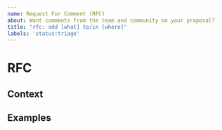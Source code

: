```yaml
---
name: Request For Comment (RFC)
about: Want comments from the team and community on your proposal?
title: "rfc: add [what] to/in [where]"
labels: 'status:triage'
---
```


<!---
Thanks for filing an issue! Before you submit, please read the following:

Search open/closed issues before submitting. Someone may have created a similar RFC before.
-->

# RFC
<!--- Provide a detailed summary of the feature here -->

## Context
<!--- What are you trying to accomplish? How has not having this feature affected you? -->
<!--- What alternatives have you considered? What are you trying to accomplish? -->
<!--- Providing context helps us come up with a solution that is most useful in the real world -->

## Examples
<!-- Examples help us understand the requested feature better -->
<!-- Attach screenshots or images if they would add detail to your request -->